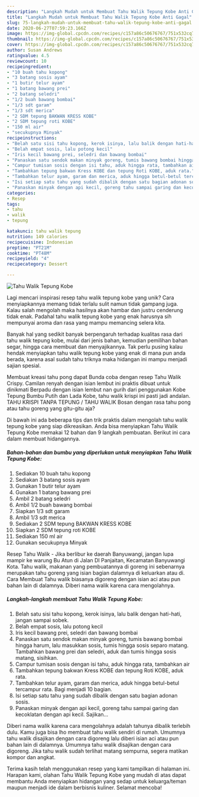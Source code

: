 ```yaml
---
description: "Langkah Mudah untuk Membuat Tahu Walik Tepung Kobe Anti Gagal"
title: "Langkah Mudah untuk Membuat Tahu Walik Tepung Kobe Anti Gagal"
slug: 75-langkah-mudah-untuk-membuat-tahu-walik-tepung-kobe-anti-gagal
date: 2020-06-27T07:59:23.166Z
image: https://img-global.cpcdn.com/recipes/c157a86c50676767/751x532cq70/tahu-walik-tepung-kobe-foto-resep-utama.jpg
thumbnail: https://img-global.cpcdn.com/recipes/c157a86c50676767/751x532cq70/tahu-walik-tepung-kobe-foto-resep-utama.jpg
cover: https://img-global.cpcdn.com/recipes/c157a86c50676767/751x532cq70/tahu-walik-tepung-kobe-foto-resep-utama.jpg
author: Susan Andrews
ratingvalue: 4.5
reviewcount: 10
recipeingredient:
- "10 buah tahu kopong"
- "3 batang sosis ayam"
- "1 butir telur ayam"
- "1 batang bawang prei"
- "2 batang seledri"
- "1/2 buah bawang bombai"
- "1/3 sdt garam"
- "1/3 sdt merica"
- "2 SDM tepung BAKWAN KRESS KOBE"
- "2 SDM tepung roti KOBE"
- "150 ml air"
- "secukupnya Minyak"
recipeinstructions:
- "Belah satu sisi tahu kopong, kerok isinya, lalu balik dengan hati-hati, jangan sampai sobek."
- "Belah empat sosis, lalu potong kecil"
- "Iris kecil bawang prei, seledri dan bawang bombai"
- "Panaskan satu sendok makan minyak goreng, tumis bawang bombai hingga harum, lalu masukkan sosis, tumis hingga sosis separo matang. Tambahkan bawang prei dan seledri, aduk dan tumis hingga sosis matang, sisihkan."
- "Campur tumisan sosis dengan isi tahu, aduk hingga rata, tambahkan air"
- "Tambahkan tepung bakwan Kress KOBE dan tepung Roti KOBE, aduk rata."
- "Tambahkan telur ayam, garam dan merica, aduk hingga betul-betul tercampur rata. Bagi menjadi 10 bagian."
- "Isi setiap satu tahu yang sudah dibalik dengan satu bagian adonan sosis."
- "Panaskan minyak dengan api kecil, goreng tahu sampai garing dan kecoklatan dengan api kecil. Sajikan..."
categories:
- Resep
tags:
- tahu
- walik
- tepung

katakunci: tahu walik tepung 
nutrition: 149 calories
recipecuisine: Indonesian
preptime: "PT21M"
cooktime: "PT48M"
recipeyield: "4"
recipecategory: Dessert

---
```



![Tahu Walik Tepung Kobe](https://img-global.cpcdn.com/recipes/c157a86c50676767/751x532cq70/tahu-walik-tepung-kobe-foto-resep-utama.jpg)

Lagi mencari inspirasi resep tahu walik tepung kobe yang unik? Cara menyiapkannya memang tidak terlalu sulit namun tidak gampang juga. Kalau salah mengolah maka hasilnya akan hambar dan justru cenderung tidak enak. Padahal tahu walik tepung kobe yang enak harusnya sih mempunyai aroma dan rasa yang mampu memancing selera kita.

Banyak hal yang sedikit banyak berpengaruh terhadap kualitas rasa dari tahu walik tepung kobe, mulai dari jenis bahan, kemudian pemilihan bahan segar, hingga cara membuat dan menyajikannya. Tak perlu pusing kalau hendak menyiapkan tahu walik tepung kobe yang enak di mana pun anda berada, karena asal sudah tahu triknya maka hidangan ini mampu menjadi sajian spesial.

Membuat kreasi tahu pong dapat Bunda coba dengan resep Tahu Walik Crispy. Camilan renyah dengan isian lembut ini praktis dibuat untuk dinikmati Berpadu dengan isian lembut nan gurih dari penggunakan Kobe Tepung Bumbu Putih dan Lada Kobe, tahu walik krispi ini pasti jadi andalan. TAHU KRISPI TANPA TEPUNG / TAHU WALIK Bosan dengan rasa tahu pong atau tahu goreng yang gitu-gitu aja?


Di bawah ini ada beberapa tips dan trik praktis dalam mengolah tahu walik tepung kobe yang siap dikreasikan. Anda bisa menyiapkan Tahu Walik Tepung Kobe memakai 12 bahan dan 9 langkah pembuatan. Berikut ini cara dalam membuat hidangannya.

<!--inarticleads1-->

##### Bahan-bahan dan bumbu yang diperlukan untuk menyiapkan Tahu Walik Tepung Kobe:

1. Sediakan 10 buah tahu kopong
1. Sediakan 3 batang sosis ayam
1. Gunakan 1 butir telur ayam
1. Gunakan 1 batang bawang prei
1. Ambil 2 batang seledri
1. Ambil 1/2 buah bawang bombai
1. Siapkan 1/3 sdt garam
1. Ambil 1/3 sdt merica
1. Sediakan 2 SDM tepung BAKWAN KRESS KOBE
1. Siapkan 2 SDM tepung roti KOBE
1. Sediakan 150 ml air
1. Gunakan secukupnya Minyak


Resep Tahu Walik - Jika berlibur ke daerah Banyuwangi, jangan lupa mampir ke warung Bu Atun di Jalan DI Panjaitan, Kecamatan Banyuwangi Kota. Tahu walik, makanan yang pembuatannya di goreng ini sebenarnya merupakan tahu goreng yang isian bagian dalamnya di keluarkan atau di. Cara Membuat Tahu walik biasanya digoreng dengan isian aci atau pun bahan lain di dalamnya. Diberi nama walik karena cara mengolahnya. 

<!--inarticleads2-->

##### Langkah-langkah membuat Tahu Walik Tepung Kobe:

1. Belah satu sisi tahu kopong, kerok isinya, lalu balik dengan hati-hati, jangan sampai sobek.
1. Belah empat sosis, lalu potong kecil
1. Iris kecil bawang prei, seledri dan bawang bombai
1. Panaskan satu sendok makan minyak goreng, tumis bawang bombai hingga harum, lalu masukkan sosis, tumis hingga sosis separo matang. Tambahkan bawang prei dan seledri, aduk dan tumis hingga sosis matang, sisihkan.
1. Campur tumisan sosis dengan isi tahu, aduk hingga rata, tambahkan air
1. Tambahkan tepung bakwan Kress KOBE dan tepung Roti KOBE, aduk rata.
1. Tambahkan telur ayam, garam dan merica, aduk hingga betul-betul tercampur rata. Bagi menjadi 10 bagian.
1. Isi setiap satu tahu yang sudah dibalik dengan satu bagian adonan sosis.
1. Panaskan minyak dengan api kecil, goreng tahu sampai garing dan kecoklatan dengan api kecil. Sajikan...


Diberi nama walik karena cara mengolahnya adalah tahunya dibalik terlebih dulu. Kamu juga bisa lho membuat tahu walik sendiri di rumah. Umumnya tahu walik disajikan dengan cara digoreng lalu diberi isian aci atau pun bahan lain di dalamnya. Umumnya tahu walik disajikan dengan cara digoreng. Jika tahu walik sudah terlihat matang sempurna, segera matikan kompor dan angkat. 

Terima kasih telah menggunakan resep yang kami tampilkan di halaman ini. Harapan kami, olahan Tahu Walik Tepung Kobe yang mudah di atas dapat membantu Anda menyiapkan hidangan yang sedap untuk keluarga/teman maupun menjadi ide dalam berbisnis kuliner. Selamat mencoba!
